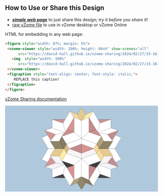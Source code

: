 
## How to Use or Share this Design

 - [***simple web page***](<https://david-hall.github.io/vzome-sharing/2024/02/27/15-16-36-Great-Dodecicosidodecahedron/>) to just share this design; *try it before you share it!*
 - [raw vZome file](<https://raw.githubusercontent.com/david-hall/vzome-sharing/main/2024/02/27/15-16-36-Great-Dodecicosidodecahedron/Great-Dodecicosidodecahedron.vZome>) to use in vZome desktop or vZome Online
 
 HTML for embedding in any web page:
 ```html
<figure style="width: 87%; margin: 5%">
  <vzome-viewer style="width: 100%; height: 60vh" show-scenes="all"  
       src="https://david-hall.github.io/vzome-sharing/2024/02/27/15-16-36-Great-Dodecicosidodecahedron/Great-Dodecicosidodecahedron.vZome" >
    <img  style="width: 100%"
       src="https://david-hall.github.io/vzome-sharing/2024/02/27/15-16-36-Great-Dodecicosidodecahedron/Great-Dodecicosidodecahedron.png" >
  </vzome-viewer>
  <figcaption style="text-align: center; font-style: italic;">
     REPLACE this caption!
  </figcaption>
</figure>
 ```

[vZome Sharing documentation](https://vzome.github.io/vzome/sharing.html#how-it-works)

![Image](<Great-Dodecicosidodecahedron.png>)

